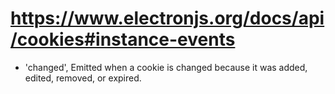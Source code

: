 
# <https://www.electronjs.org/docs/api/cookies#instance-events>

- 'changed', Emitted when a cookie is changed because it was added, edited, removed, or expired.
